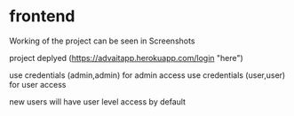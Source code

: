 # frontend
Working of the project can be seen in Screenshots

project deplyed (https://advaitapp.herokuapp.com/login "here")

use credentials (admin,admin) for admin access
use credentials (user,user) for user access

new users will have user level access by default
